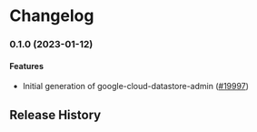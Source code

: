 # Changelog

### 0.1.0 (2023-01-12)

#### Features

* Initial generation of google-cloud-datastore-admin ([#19997](https://github.com/googleapis/google-cloud-ruby/issues/19997)) 

## Release History
